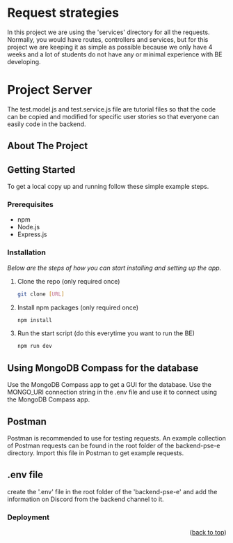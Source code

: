 <!-- ABOUT THE PROJECT -->
# Request strategies
In this project we are using the 'services' directory for all the requests.
Normally, you would have routes, controllers and services, but for this project 
we are keeping it as simple as possible because we only have 4 weeks and a lot of
students do not have any or minimal experience with BE developing.
# Project Server

The test.model.js and test.service.js file are tutorial files so that the code can be copied
and modified for specific user stories so that everyone can easily code in the backend.


## About The Project


<!-- GETTING STARTED -->
## Getting Started

To get a local copy up and running follow these simple example steps.

### Prerequisites

* npm
* Node.js
* Express.js

### Installation

_Below are the steps of how you can start installing and setting up the app._
1. Clone the repo (only required once)
   ```sh
   git clone [URL]
   ```
2. Install npm packages (only required once)
   ```sh
   npm install
   ```

3. Run the start script (do this everytime you want to run the BE)
   ```sh
   npm run dev
   ```

## Using MongoDB Compass for the database
Use the MongoDB Compass app to get a GUI for the database.
Use the MONGO_URI connection string in the .env file and use it to connect using the MongoDB Compass app.

## Postman
Postman is recommended to use for testing requests.
An example collection of Postman requests can be found in the root folder of the backend-pse-e directory. 
Import this file in Postman to get example requests.

## .env file
create the '.env' file in the root folder of the 'backend-pse-e' and add the information on Discord
from the backend channel to it.

### Deployment


<p align="right">(<a href="#top">back to top</a>)</p>

